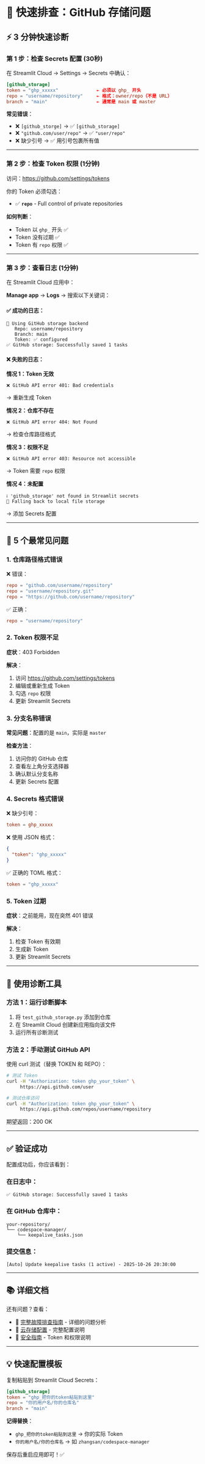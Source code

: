 # 🚀 快速排查：GitHub 存储问题

## ⚡ 3 分钟快速诊断

### 第 1 步：检查 Secrets 配置 (30秒)

在 Streamlit Cloud → Settings → Secrets 中确认：

```toml
[github_storage]
token = "ghp_xxxxx"              ← 必须以 ghp_ 开头
repo = "username/repository"     ← 格式：owner/repo（不是 URL）
branch = "main"                  ← 通常是 main 或 master
```

**常见错误**：
- ❌ `[github_storge]` → ✅ `[github_storage]`
- ❌ `"github.com/user/repo"` → ✅ `"user/repo"`
- ❌ 缺少引号 → ✅ 用引号包裹所有值

---

### 第 2 步：检查 Token 权限 (1分钟)

访问：https://github.com/settings/tokens

你的 Token 必须勾选：
- ✅ **`repo`** - Full control of private repositories

**如何判断**：
- Token 以 `ghp_` 开头 ✅
- Token 没有过期 ✅
- Token 有 `repo` 权限 ✅

---

### 第 3 步：查看日志 (1分钟)

在 Streamlit Cloud 应用中：

**Manage app** → **Logs** → 搜索以下关键词：

#### ✅ 成功的日志：
```
🔧 Using GitHub storage backend
   Repo: username/repository
   Branch: main
   Token: ✅ configured
✅ GitHub storage: Successfully saved 1 tasks
```

#### ❌ 失败的日志：

**情况 1：Token 无效**
```
❌ GitHub API error 401: Bad credentials
```
→ 重新生成 Token

**情况 2：仓库不存在**
```
❌ GitHub API error 404: Not Found
```
→ 检查仓库路径格式

**情况 3：权限不足**
```
❌ GitHub API error 403: Resource not accessible
```
→ Token 需要 `repo` 权限

**情况 4：未配置**
```
ℹ️ 'github_storage' not found in Streamlit secrets
📁 Falling back to local file storage
```
→ 添加 Secrets 配置

---

## 🎯 5 个最常见问题

### 1. 仓库路径格式错误

❌ 错误：
```toml
repo = "github.com/username/repository"
repo = "username/repository.git"
repo = "https://github.com/username/repository"
```

✅ 正确：
```toml
repo = "username/repository"
```

### 2. Token 权限不足

**症状**：403 Forbidden

**解决**：
1. 访问 https://github.com/settings/tokens
2. 编辑或重新生成 Token
3. 勾选 `repo` 权限
4. 更新 Streamlit Secrets

### 3. 分支名称错误

**常见问题**：配置的是 `main`，实际是 `master`

**检查方法**：
1. 访问你的 GitHub 仓库
2. 查看左上角分支选择器
3. 确认默认分支名称
4. 更新 Secrets 配置

### 4. Secrets 格式错误

❌ 缺少引号：
```toml
token = ghp_xxxxx
```

❌ 使用 JSON 格式：
```json
{
  "token": "ghp_xxxxx"
}
```

✅ 正确的 TOML 格式：
```toml
token = "ghp_xxxxx"
```

### 5. Token 过期

**症状**：之前能用，现在突然 401 错误

**解决**：
1. 检查 Token 有效期
2. 生成新 Token
3. 更新 Streamlit Secrets

---

## 🔧 使用诊断工具

### 方法 1：运行诊断脚本

1. 将 `test_github_storage.py` 添加到仓库
2. 在 Streamlit Cloud 创建新应用指向该文件
3. 运行所有诊断测试

### 方法 2：手动测试 GitHub API

使用 curl 测试（替换 TOKEN 和 REPO）：

```bash
# 测试 Token
curl -H "Authorization: token ghp_your_token" \
     https://api.github.com/user

# 测试仓库访问
curl -H "Authorization: token ghp_your_token" \
     https://api.github.com/repos/username/repository
```

期望返回：200 OK

---

## ✅ 验证成功

配置成功后，你应该看到：

### 在日志中：
```
✅ GitHub storage: Successfully saved 1 tasks
```

### 在 GitHub 仓库中：
```
your-repository/
└── codespace-manager/
    └── keepalive_tasks.json
```

### 提交信息：
```
[Auto] Update keepalive tasks (1 active) - 2025-10-26 20:30:00
```

---

## 📚 详细文档

还有问题？查看：

- 📖 [完整故障排查指南](TROUBLESHOOTING.md) - 详细的问题分析
- 🔧 [云存储配置](CLOUD_STORAGE_SETUP.md) - 完整配置说明
- 🔐 [安全指南](SECURITY.md) - Token 和权限说明

---

## 💡 快速配置模板

复制粘贴到 Streamlit Cloud Secrets：

```toml
[github_storage]
token = "ghp_把你的token粘贴到这里"
repo = "你的用户名/你的仓库名"
branch = "main"
```

**记得替换**：
- `ghp_把你的token粘贴到这里` → 你的实际 Token
- `你的用户名/你的仓库名` → 如 `zhangsan/codespace-manager`

保存后重启应用即可！✅

